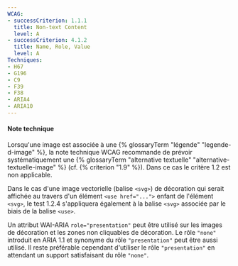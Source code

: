 ```yaml
---
WCAG: 
- successCriterion: 1.1.1
  title: Non-text Content
  level: A
- successCriterion: 4.1.2
  title: Name, Role, Value
  level: A
Techniques: 
- H67
- G196
- C9
- F39
- F38
- ARIA4
- ARIA10
---
```


#### Note technique

Lorsqu'une image est associée à une {% glossaryTerm "légende" "legende-d-image" %}, la note technique WCAG recommande de prévoir systématiquement une {% glossaryTerm "alternative textuelle" "alternative-textuelle-image" %} (cf. {% criterion "1.9" %}). Dans ce cas le critère 1.2 est non applicable.

Dans le cas d'une image vectorielle (balise `<svg>`) de décoration qui serait affichée au travers d'un élément `<use href="...">` enfant de l'élément `<svg>`, le test 1.2.4 s'appliquera également à la balise `<svg>` associée par le biais de la balise `<use>`.

Un attribut WAI-ARIA `role="presentation"` peut être utilisé sur les images de décoration et les zones non cliquables de décoration. Le rôle `"none"` introduit en ARIA 1.1 et synonyme du rôle `"presentation"` peut être aussi utilisé. Il reste préférable cependant d'utiliser le rôle `"presentation"` en attendant un support satisfaisant du rôle `"none"`.